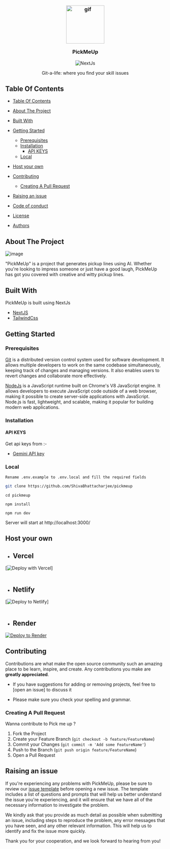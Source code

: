 <h3 align="center">
  <img src = "https://github.com/user-attachments/assets/fd6c6371-ffc5-4e30-a300-7ab2082f88dd" width="120px" alt="gif" />

  PickMeUp</h3>

<div align="center" >

![NextJs](https://img.shields.io/badge/next.js-000000?style=for-the-badge&logo=nextdotjs&logoColor=white)



  </div>
  <p align="center">
    Git-a-life: where you find your skill issues
    <br/>
  
</p>



## Table Of Contents

- [Table Of Contents](#table-of-contents)
- [About The Project](#about-the-project)
- [Built With](#built-with)
- [Getting Started](#getting-started)
  - [Prerequisites](#prerequisites)
  - [Installation](#installation)
    - [API KEYS](#api-keys)
  - [Local](#local)

- [Host your own](#host-your-own)
- [Contributing](#contributing)
  - [Creating A Pull Request](#creating-a-pull-request)
- [Raising an issue](#raising-an-issue)
- [Code of conduct](#code-of-conduct)
- [License](#license)
- [Authors](#authors)

## About The Project
![image](https://github.com/user-attachments/assets/17a18ea9-46ea-4dd5-9a7d-7fd847d57fa4)


"PickMeUp" is a project that generates pickup lines using AI. Whether you're looking to impress someone or just have a good laugh, PickMeUp has got you covered with creative and witty pickup lines.

## Built With

PickMeUp is built using NextJs 

* [NextJS](https://nextjs.org)
* [TailwindCss](https://tailwindcss.com/)



## Getting Started


### Prerequisites

<a href="https://git-scm.com/downloads" >Git</a> is a distributed version control system used for software development. It allows multiple developers to work on the same codebase simultaneously, keeping track of changes and managing versions. It also enables users to revert changes and collaborate more effectively.

<a href="https://nodejs.org/en/download/">NodeJs</a> is a JavaScript runtime built on Chrome's V8 JavaScript engine. It allows developers to execute JavaScript code outside of a web browser, making it possible to create server-side applications with JavaScript. Node.js is fast, lightweight, and scalable, making it popular for building modern web applications.




### Installation
#### API KEYS 
Get api keys from :-
- [Gemini API key](https://makersuite.google.com/app/apikey)

### Local
```Rename .env.example to .env.local and fill the required fields```
```bash
git clone https://github.com/ShivaBhattacharjee/pickmeup
```
```
cd pickmeup
```
```
npm install
```
```
npm run dev
```
Server will start at http://localhost:3000/




## Host your own
* ## Vercel

[![Deploy with Vercel](https://vercel.com/button)]
<br/>
<br/>

* ## Netlify

[![Deploy to Netlify](https://www.netlify.com/img/deploy/button.svg)]
<br/>
<br/>

* ## Render

[![Deploy to Render](https://render.com/images/deploy-to-render-button.svg)](https://render.com/deploy?repo=https://github.com/ShivaBhattacharjee/pickmeup)

## Contributing

Contributions are what make the open source community such an amazing place to be learn, inspire, and create. Any contributions you make are **greatly appreciated**.
* If you have suggestions for adding or removing projects, feel free to [open an issue] to discuss it

* Please make sure you check your spelling and grammar.

### Creating A Pull Request

Wanna contribute to Pick me up ?

1. Fork the Project
2. Create your Feature Branch (`git checkout -b feature/FeatureName`)
3. Commit your Changes (`git commit -m 'Add some FeatureName'`)
4. Push to the Branch (`git push origin feature/FeatureName`)
5. Open a Pull Request


## Raising an issue

If you're experiencing any problems with PickMeUp, please be sure to review our [issue template](https://github.com/ShivaBhattacharjee/git-a-life/tree/main/.github/ISSUE_TEMPLATE) before opening a new issue. The template includes a list of questions and prompts that will help us better understand the issue you're experiencing, and it will ensure that we have all of the necessary information to investigate the problem.

We kindly ask that you provide as much detail as possible when submitting an issue, including steps to reproduce the problem, any error messages that you have seen, and any other relevant information. This will help us to identify and fix the issue more quickly.

Thank you for your cooperation, and we look forward to hearing from you!






